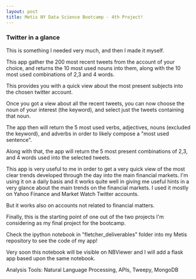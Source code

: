 ```yaml
---
layout: post
title: Metis NY Data Science Bootcamp - 4th Project!
---
```


###  Twitter in a glance  


This is something I needed very much, and then I made it myself.

This app gather the 200 most recent tweets from the account of your choice, and returns the 10 most used nouns into them,
along with the 10 most used combinations of 2,3 and 4 words.

This provides you with a quick view about the most present subjects into the chosen twitter account.

Once you got a view about all the recent tweets, you can now choose the noun of your interest (the keyword), and select just the tweets containing that noun.

The app then will return the 5 most used verbs, adjectives, nouns (excluded the keyword), and adverbs in order to 
likely compose a "most used sentence".

Along with that, the app will return the 5 most present combinations of 2,3, and 4 words used into the selected tweets.

This app is very useful to me in order to get a very quick view of the most clear trends developed through the day
into the main financial markets. I'm using it on a daily basis and it works quite well in giving me useful hints
in a very glance about the main trends on the financial markets. I used it mostly on Yahoo Finance and Market Watch Twitter accounts.

But it works also on accounts not related to financial matters.

Finally, this is the starting point of one out of the two projects I'm considering as my final project for the bootcamp.

Check the ipython notebook in "fletcher_deliverables" folder into my Metis repository to see the code of my app!

Very soon this notebook will be visible on NBViewer and I will add a flask app based upon the same notebook.

Analysis Tools: Natural Language Processing, APIs, Tweepy, MongoDB 
